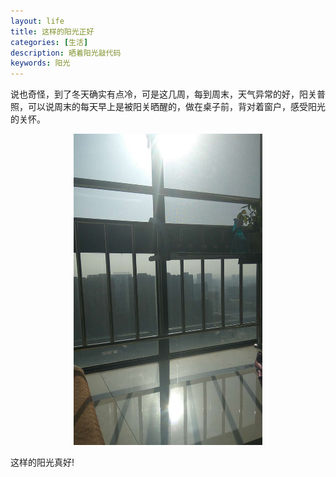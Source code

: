 ```yaml
---
layout: life
title: 这样的阳光正好
categories: [生活]
description: 晒着阳光敲代码
keywords: 阳光
---
```


说也奇怪，到了冬天确实有点冷，可是这几周，每到周末，天气异常的好，阳关普照，可以说周末的每天早上是被阳关晒醒的，做在桌子前，背对着窗户，感受阳光的关怀。

<center>
<img src="/res/img/life/2017res/12/life_sunshine.jpg" width="60%" height="60%" />
</center>

这样的阳光真好!

